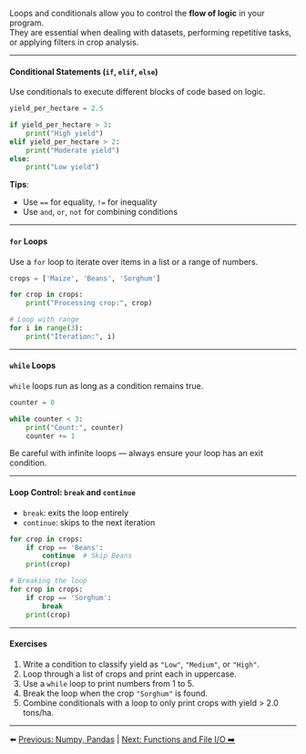 Loops and conditionals allow you to control the **flow of logic** in your program.  
They are essential when dealing with datasets, performing repetitive tasks, or applying filters in crop analysis.

---

#### Conditional Statements (`if`, `elif`, `else`)

Use conditionals to execute different blocks of code based on logic.

```python
yield_per_hectare = 2.5

if yield_per_hectare > 3:
    print("High yield")
elif yield_per_hectare > 2:
    print("Moderate yield")
else:
    print("Low yield")
```

**Tips**:

- Use `==` for equality, `!=` for inequality
- Use `and`, `or`, `not` for combining conditions

---

#### `for` Loops

Use a `for` loop to iterate over items in a list or a range of numbers.

```python
crops = ['Maize', 'Beans', 'Sorghum']

for crop in crops:
    print("Processing crop:", crop)

# Loop with range
for i in range(3):
    print("Iteration:", i)
```

---

#### `while` Loops

`while` loops run as long as a condition remains true.

```python
counter = 0

while counter < 3:
    print("Count:", counter)
    counter += 1
```

Be careful with infinite loops — always ensure your loop has an exit condition.

---

#### Loop Control: `break` and `continue`

- `break`: exits the loop entirely
- `continue`: skips to the next iteration

```python
for crop in crops:
    if crop == 'Beans':
        continue  # Skip Beans
    print(crop)

# Breaking the loop
for crop in crops:
    if crop == 'Sorghum':
        break
    print(crop)
```

---

#### Exercises

1. Write a condition to classify yield as `"Low"`, `"Medium"`, or `"High"`.
2. Loop through a list of crops and print each in uppercase.
3. Use a `while` loop to print numbers from 1 to 5.
4. Break the loop when the crop `"Sorghum"` is found.
5. Combine conditionals with a loop to only print crops with yield > 2.0 tons/ha.


---

⬅️ [Previous: Numpy, Pandas](numpy_pandas_cheatsheet.md) | [Next: Functions and File I/O ➡️](Functions_and_File_IO.md)
